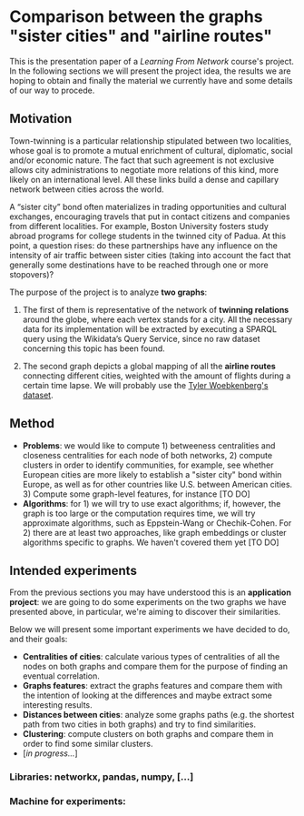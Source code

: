 
# Comparison between the graphs "sister cities" and "airline routes"

This is the presentation paper of a *Learning From Network* course's project.
In the following sections we will present the project idea, the results we are hoping to obtain and finally the material we currently have and some details of our way to procede.

## Motivation
Town-twinning is a particular relationship stipulated between two localities, whose goal is to promote a mutual enrichment of cultural, diplomatic, social and/or economic nature. The fact that such agreement is not exclusive allows city administrations to negotiate more relations of this kind, more likely on an international level. All these links build a dense and capillary network between cities across the world.

A “sister city” bond often materializes in trading opportunities and cultural exchanges, encouraging travels that put in contact citizens and companies from different localities. For example, Boston University fosters study abroad programs for college students in the twinned city of Padua. At this point, a question rises: do these partnerships have any influence on the intensity of air traffic between sister cities (taking into account the fact that generally some destinations have to be reached through one or more stopovers)?

The purpose of the project is to analyze **two graphs**:

1.  The first of them is representative of the network of **twinning relations** around the globe, where each vertex stands for a city. All the necessary data for its implementation will be extracted by executing a SPARQL query using the Wikidata’s Query Service, since no raw dataset concerning this topic has been found.
    
2.  The second graph depicts a global mapping of all the **airline routes** connecting different cities, weighted with the amount of flights during a certain time lapse. We will probably use the [Tyler Woebkenberg's dataset](https://data.world/tylerudite/airports-airlines-and-routes).
    
## Method

- **Problems**: we would like to compute 1) betweeness centralities and closeness centralities for each node of both networks, 2) compute clusters in order to identify communities, for example, see whether European cities are more likely to establish a "sister city" bond within Europe, as well as for other countries like U.S. between American cities. 3) Compute some graph-level features, for instance [TO DO]
- **Algorithms**: for 1) we will try to use exact algorithms; if, however, the graph is too large or the computation requires time, we will try approximate algorithms, such as Eppstein-Wang or Chechik-Cohen. For 2) there are at least two approaches, like graph embeddings or cluster algorithms specific to graphs. We haven't covered them yet [TO DO]

## Intended experiments

From the previous sections you may have understood this is an **application project**: we are going to do some experiments on the two graphs we have presented above, in particular, we're aiming to discover their similarities.

Below we will present some important experiments we have decided to do, and their goals:

- **Centralities of cities**: calculate various types of centralities of all the nodes on both graphs and compare them for the purpose of finding an eventual correlation.
- **Graphs features**: extract the graphs features and compare them with the intention of looking at the differences and maybe extract some interesting results.
- **Distances between cities**: analyze some graphs paths (e.g. the shortest path from two cities in both graphs) and try to find similarities. 
- **Clustering**: compute clusters on both graphs and compare them in order to find some similar clusters.
- [*in progress...*]

### Libraries: networkx, pandas, numpy, [...]
### Machine for experiments: 
<!--stackedit_data:
eyJoaXN0b3J5IjpbMjY4MTMzODc1LC0xMTUwMDEzMDc5LDUzNj
Y3OTc0OSwtODA5NDYwNTExLC0yMTE5ODUyMzM1LDEyNTU5MjA2
NzIsLTIwODUwODAxMDMsMzUyNTUzMzMxXX0=
-->
